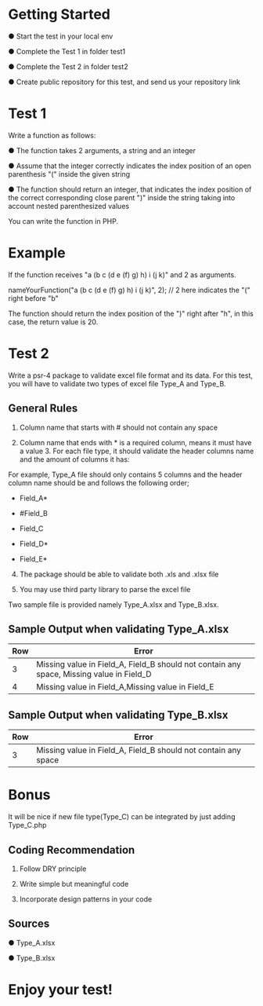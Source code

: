 # Getting Started

● Start the test in your local env

● Complete the Test 1 in folder test1

● Complete the Test 2 in folder test2

● Create public repository for this test, and send us your repository link

# Test 1

Write a function as follows:

● The function takes 2 arguments, a string and an integer

● Assume that the integer correctly indicates the index position of an open parenthesis &quot;(&quot; inside the given string

● The function should return an integer, that indicates the index position of the correct corresponding close parent &quot;)&quot; inside the string taking into account nested parenthesized values

You can write the function in PHP.

# Example

If the function receives &quot;a (b c (d e (f) g) h) i (j k)&quot; and 2 as arguments.

nameYourFunction(&quot;a (b c (d e (f) g) h) i (j k)&quot;, 2); // 2 here indicates the &quot;(&quot; right before &quot;b&quot;

The function should return the index position of the &quot;)&quot; right after &quot;h&quot;, in this case, the return value is 20.

# Test 2

Write a psr-4 package to validate excel file format and its data. For this test, you will have to validate two types of excel file Type\_A and Type\_B.

## General Rules

1. Column name that starts with # should not contain any space

2. Column name that ends with \* is a required column, means it must have a value 3. For each file type, it should validate the header columns name and the amount of columns it has:

For example, Type\_A file should only contains 5 columns and the header column name should be and follows the following order;

- Field\_A\*

- #Field\_B

- Field\_C

- Field\_D\*

- Field\_E\*

4. The package should be able to validate both .xls and .xlsx file

5. You may use third party library to parse the excel file

Two sample file is provided namely Type\_A.xlsx and Type\_B.xlsx.

## Sample Output when validating Type\_A.xlsx

| Row | Error |
| --- | --- |
| 3 | Missing value in Field\_A, Field\_B should not contain any space, Missing value in Field\_D |
| 4 | Missing value in Field\_A,Missing value in Field\_E |

## Sample Output when validating Type\_B.xlsx

| Row | Error |
| --- | --- |
| 3 | Missing value in Field\_A, Field\_B should not contain any space |

# Bonus

It will be nice if new file type(Type\_C) can be integrated by just adding Type\_C.php

## Coding Recommendation

1. Follow DRY principle

2. Write simple but meaningful code

3. Incorporate design patterns in your code

## Sources

● Type\_A.xlsx

● Type\_B.xlsx

# Enjoy your test!